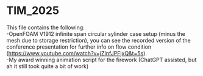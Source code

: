 # TIM_2025

This file contains the following:  
-OpenFOAM V1912 infinite span circular sylinder case setup (minus the mesh due to storage restriction), you can see the recorded version of the conference presentation for further info on flow condition  (https://www.youtube.com/watch?v=jZInfJPFjxQ&t=5s).    
-My award winning animation script for the firework (ChatGPT assisted, but ah it still took quite a bit of work)
